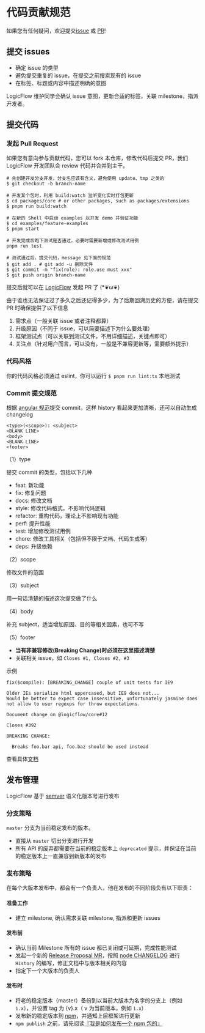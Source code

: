 # 代码贡献规范

如果您有任何疑问，欢迎提交[issue](https://github.com/didi/LogicFlow/issues) 或 [PR](https://github.com/didi/LogicFlow/pulls)!

## 提交 issues

 - 确定 issue 的类型
 - 避免提交重复的 issue，在提交之前搜索现有的 issue
 - 在标签、标题或内容中描述明确的意图

LogicFlow 维护同学会确认 issue 意图，更新合适的标签，关联 milestone，指派开发者。

## 提交代码

### 发起 Pull Request

如果您有意向参与贡献代码，您可以 fork 本仓库，修改代码后提交 PR，我们 LogicFlow 开发团队会 review 代码并合并到主干。

```shell
# 先创建开发分支开发，分支名应该有含义，避免使用 update、tmp 之类的
$ git checkout -b branch-name

# 开发某个包时，利用 build:watch 监听变化实时打包更新
$ cd packages/core # or other packages, such as packages/extensions
$ pnpm run build:watch

# 在新的 Shell 中启动 examples 以开发 demo 并验证功能
$ cd examples/feature-examples
$ pnpm start

# 开发完成后跑下测试是否通过，必要时需要新增或修改测试用例
pnpm run test

# 测试通过后，提交代码，message 见下面的规范
$ git add . # git add -u 删除文件
$ git commit -m "fix(role): role.use must xxx"
$ git push origin branch-name
```

提交后就可以在 [LogicFlow](https://github.com/didi/LogicFlow/pulls) 发起 PR 了 (*❦ω❦)

由于谁也无法保证过了多久之后还记得多少，为了后期回溯历史的方便，请在提交 PR 时确保提供了以下信息

1. 需求点（一般关联 issue 或者注释都算）
2. 升级原因（不同于 issue，可以简要描述下为什么要处理）
3. 框架测试点（可以关联到测试文件，不用详细描述，关键点即可）
4. 关注点（针对用户而言，可以没有，一般是不兼容更新等，需要额外提示）

### 代码风格

你的代码风格必须通过 eslint，你可以运行 `$ pnpm run lint:ts` 本地测试

### Commit 提交规范

根据 [angular 规范](https://github.com/angular/angular.js/blob/master/CONTRIBUTING.md#commit-message-format)提交 commit，这样 history 看起来更加清晰，还可以自动生成 changelog

```
<type>(<scope>): <subject>
<BLANK LINE>
<body>
<BLANK LINE>
<footer>
```

（1）type

提交 commit 的类型，包括以下几种

 - feat: 新功能
 - fix: 修复问题
 - docs: 修改文档
 - style: 修改代码格式，不影响代码逻辑
 - refactor: 重构代码，理论上不影响现有功能
 - perf: 提升性能
 - test: 增加修改测试用例
 - chore: 修改工具相关（包括但不限于文档、代码生成等）
 - deps: 升级依赖

（2）scope

修改文件的范围

（3）subject

用一句话清楚的描述这次提交做了什么

（4）body

补充 subject，适当增加原因、目的等相关因素，也可不写

（5）footer

 - **当有非兼容修改(Breaking Change)时必须在这里描述清楚**
 - 关联相关 issue，如 `Closes #1, Closes #2, #3`

示例

```
fix($compile): [BREAKING_CHANGE] couple of unit tests for IE9

Older IEs serialize html uppercased, but IE9 does not...
Would be better to expect case insensitive, unfortunately jasmine does
not allow to user regexps for throw expectations.

Document change on @logicflow/core#12

Closes #392

BREAKING CHANGE:

  Breaks foo.bar api, foo.baz should be used instead
```

查看具体[文档](https://docs.google.com/document/d/1QrDFcIiPjSLDn3EL15IJygNPiHORgU1_OOAqWjiDU5Y/edit)

## 发布管理

LogicFlow 基于 [semver](http://semver.org/lang/zh-CN/) 语义化版本号进行发布

### 分支策略

`master` 分支为当前稳定发布的版本。

 - 直接从 `master` 切出分支进行开发
 - 所有 API 的废弃都需要在当前的稳定版本上 `deprecated` 提示，并保证在当前的稳定版本上一直兼容到新版本的发布

### 发布策略

在每个大版本发布中，都会有一个负责人，他在发布的不同阶段负有以下职责：

#### 准备工作

 - 建立 milestone, 确认需求关联 milestone, 指派和更新 issues

#### 发布前

 - 确认当前 Milestone 所有的 issue 都已关闭或可延期，完成性能测试
 - 发起一个新的 [Release Proposal MR](https://github.com/nodejs/node/pull/4181)，按照 [node CHANGELOG](https://github.com/nodejs/node/blob/master/CHANGELOG.md) 进行 `History` 的编写，修正文档中与版本相关的内容
 - 指定下一个大版本的负责人

#### 发布时

 - 将老的稳定版本（master）备份到以当前大版本为名字的分支上（例如 `1.x`），并设置 tag 为 {v}.x（ v 为当前版本，例如 `1.x`）
 - 发布新的稳定版本到 [npm](http://npmjs.com)，并通知上层框架进行更新
 - `npm publish` 之前，请先阅读[『我是如何发布一个 npm 包的』](https://fengmk2.com/blog/2016/how-i-publish-a-npm-package)
